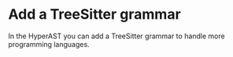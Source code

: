 # Add a TreeSitter grammar

In the HyperAST you can add a TreeSitter grammar to handle more programming languages.

<!-- // TODO images -->